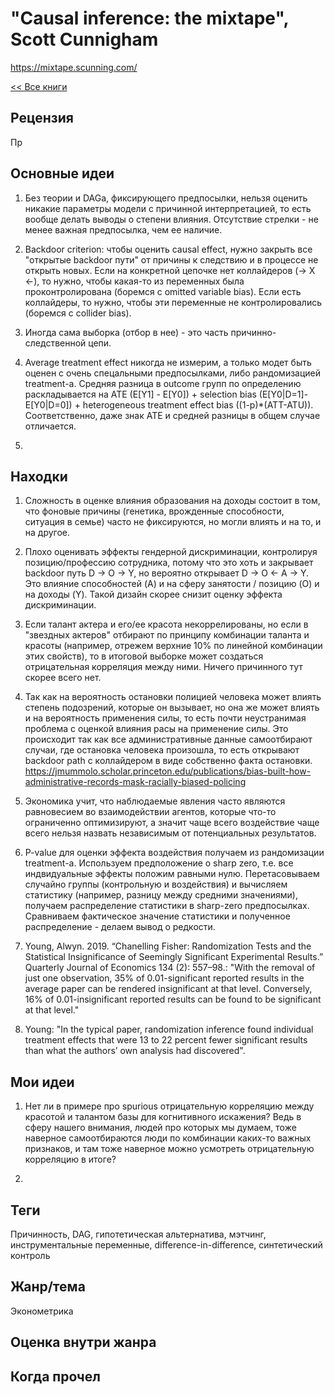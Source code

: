 # "Causal inference: the mixtape", Scott Cunnigham
https://mixtape.scunning.com/

[<< Все книги](../README.md)

## Рецензия

Пр


## Основные идеи

1. Без теории и DAGа, фиксирующего предпосылки, нельзя оценить никакие параметры модели с причинной интерпретацией, то есть вообще делать выводы о степени влияния. Отсутствие стрелки - не менее важная предпосылка, чем ее наличие.

2. Backdoor criterion: чтобы оценить causal effect, нужно закрыть все "открытые backdoor пути" от причины к следствию и в процессе не открыть новых. Если на конкретной цепочке нет коллайдеров (-> X <-), то нужно, чтобы какая-то из переменных была проконтролирована (боремся с omitted variable bias). Если есть коллайдеры, то нужно, чтобы эти переменные не контролировались (боремся с collider bias).

3. Иногда сама выборка (отбор в нее) - это часть причинно-следственной цепи.

4. Average treatment effect никогда не измерим, а только модет быть оценен с очень спецальными предпосылками, либо рандомизацией treatment-а. Средняя разница в outcome групп по определению раскладывается на  ATE (E[Y1] - E[Y0]) + selection bias (E[Y0|D=1]-E[Y0|D=0]) + heterogeneous treatment effect bias ((1-p)*(ATT-ATU)). Соответственно, даже знак ATE и средней разницы в общем случае отличается.

5. 


## Находки

1. Сложность в оценке влияния образования на доходы состоит в том, что фоновые причины (генетика, врожденные способности, ситуация в семье) часто не фиксируются, но могли влиять и на то, и на другое.

2. Плохо оценивать эффекты гендерной дискриминации, контролируя позицию/профессию сотрудника, потому что это хоть и закрывает backdoor путь D -> O -> Y, но вероятно открывает D -> O <- A -> Y. Это влияние способностей (A) и на сферу занятости / позицию (O) и на доходы (Y). Такой дизайн скорее снизит оценку эффекта дискриминации.

3. Если талант актера и его/ее красота некоррелированы, но если в "звездных актеров" отбирают по принципу комбинации таланта и красоты (например, отрежем верхние 10% по линейной комбинации этих свойств), то в итоговой выборке может создаться отрицательная корреляция между ними. Ничего причинного тут скорее всего нет.

4. Так как на вероятность остановки полицией человека может влиять степень подозрений, которые он вызывает, но она же может влиять и на вероятность применения силы, то есть почти неустранимая проблема с оценкой влияния расы на применение силы. Это происходит так как все административные данные самоотбирают случаи, где остановка человека произошла, то есть открывают backdoor path с коллайдером в виде собственно факта остановки. https://jmummolo.scholar.princeton.edu/publications/bias-built-how-administrative-records-mask-racially-biased-policing

5. Экономика учит, что наблюдаемые явления часто являются равновесием во взаимодействии агентов, которые что-то ограниченно оптимизируют, а значит чаще всего воздействие чаще всего нельзя назвать независимым от потенциальных результатов.

6. P-value для оценки эффекта воздействия получаем из рандомизации treatment-а. Используем предположение о sharp zero, т.е. все индвидуальные эффекты положим равными нулю. Перетасовываем случайно группы (контрольную и воздействия) и вычисляем статистику (например, разницу между средними значениями), получаем распределение статистики в sharp-zero предпосылках. Сравниваем фактическое значение статистики и полученное распределение - делаем вывод о редкости.

7. Young, Alwyn. 2019. “Chanelling Fisher: Randomization Tests and the Statistical Insignificance of Seemingly Significant Experimental Results.” Quarterly Journal of Economics 134 (2): 557–98.: "With the removal of just one observation, 35% of 0.01-significant reported results in the average paper can be rendered insignificant at that level. Conversely, 16% of 0.01-insignificant reported results can be found to be significant at that level."

8. Young: "In the typical paper, randomization inference found individual treatment effects that were 13 to 22 percent fewer significant results than what the authors’ own analysis had discovered".



## Мои идеи

1. Нет ли в примере про spurious отрицательную корреляцию между красотой и талантом базы для когнитивного искажения? Ведь в сферу нашего внимания, людей про которых мы думаем, тоже наверное самоотбираются люди по комбинации каких-то важных признаков, и там тоже наверное можно усмотреть отрицательную корреляцию в итоге?

2.


## Теги

Причинность, DAG, гипотетическая альтернатива, мэтчинг, инструментальные переменные, difference-in-difference, синтетический контроль

## Жанр/тема

Эконометрика

## Оценка внутри жанра



## Когда прочел

